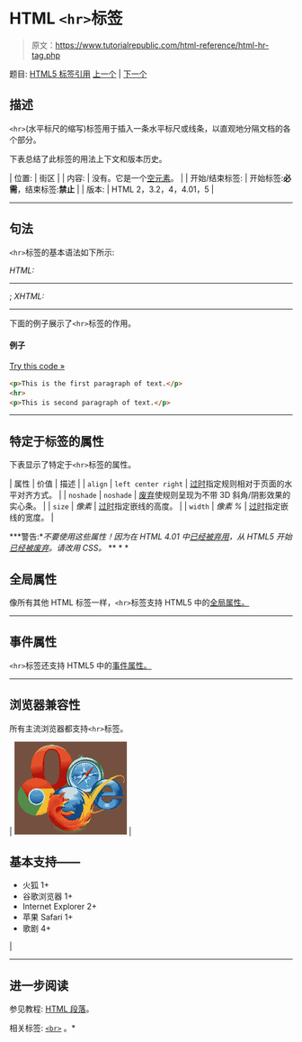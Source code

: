 # HTML `<hr>`标签

> 原文：<https://www.tutorialrepublic.com/html-reference/html-hr-tag.php>

题目: [HTML5 标签引用](html5-tags.php) [上一个](html-headings-tag.php) | [下一个](html-html-tag.php)

## 描述

`<hr>`(水平标尺的缩写)标签用于插入一条水平标尺或线条，以直观地分隔文档的各个部分。

下表总结了此标签的用法上下文和版本历史。

| 位置: | 街区 |
| 内容: | 没有。它是一个[空元素](../html-tutorial/html-elements.php#empty-elements)。 |
| 开始/结束标签: | 开始标签:**必需**，结束标签:**禁止** |
| 版本: | HTML 2，3.2，4，4.01，5 |

* * *

## 句法

`<hr>`标签的基本语法如下所示:

*HTML:*<hr>; *XHTML:*<hr />

下面的例子展示了`<hr>`标签的作用。

#### 例子

[Try this code »](../codelab.php?topic=html&file=hr-tag "Try this code using online Editor")

```html
<p>This is the first paragraph of text.</p>
<hr>
<p>This is second paragraph of text.</p>
```

* * *

## 特定于标签的属性

下表显示了特定于`<hr>`标签的属性。

| 属性 | 价值 | 描述 |
| `align` | `left
center
right` | [过时](../definitions.php#obsolete "Not supported in HTML5")指定规则相对于页面的水平对齐方式。 |
| `noshade` | `noshade` | [废弃](../definitions.php#obsolete "Not supported in HTML5")使规则呈现为不带 3D 斜角/阴影效果的实心条。 |
| `size` | *像素* | [过时](../definitions.php#obsolete "Not supported in HTML5")指定嵌线的高度。 |
| `width` | *像素
%* | [过时](../definitions.php#obsolete "Not supported in HTML5")指定嵌线的宽度。 |

 ***警告:**不要使用这些属性！因为在 HTML 4.01 中[已经被弃用](../definitions.php#deprecated)，从 HTML5 开始[已经被废弃](../definitions.php#obsolete)。请改用 CSS。*  ** * *

## 全局属性

像所有其他 HTML 标签一样，`<hr>`标签支持 HTML5 中的[全局属性。](html5-global-attributes.php)

* * *

## 事件属性

`<hr>`标签还支持 HTML5 中的[事件属性。](html5-event-attributes.php)

* * *

## 浏览器兼容性

所有主流浏览器都支持`<hr>`标签。

| ![Browsers Icon](img/e9331123c77668c1832e541c2fca1002.png) | 

## 基本支持——

*   火狐 1+
*   谷歌浏览器 1+
*   Internet Explorer 2+
*   苹果 Safari 1+
*   歌剧 4+

 |

* * *

## 进一步阅读

参见教程: [HTML 段落](../html-tutorial/html-paragraphs.php)。

相关标签: [`<br>`](html-br-tag.php) 。*